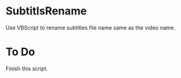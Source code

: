 # SubtitlsRename
Use VBScript to rename subtitles file name same as the video name.

# To Do
Finish this script.
